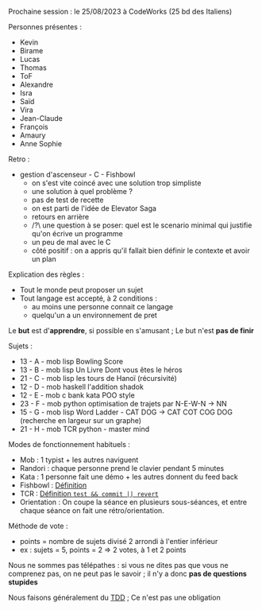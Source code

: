 Prochaine session : le 25/08/2023 à CodeWorks (25 bd des Italiens) 

Personnes présentes :
- Kevin
- Birame
- Lucas
- Thomas
- ToF
- Alexandre
- Isra
- Saïd
- Vira
- Jean-Claude
- François
- Amaury
- Anne Sophie

Retro :
- gestion d'ascenseur - C - Fishbowl
  - on s'est vite coincé avec une solution trop simpliste
  - une solution à quel problème ?
  - pas de test de recette
  - on est parti de l'idée de Elevator Saga
  - retours en arrière
  - /?\ une question à se poser: quel est le scenario minimal qui justifie qu'on écrive un programme
  - un peu de mal avec le C
  - côté positif : on a appris qu'il fallait bien définir le contexte et avoir un plan

Explication des règles :
- Tout le monde peut proposer un sujet
- Tout langage est accepté, à 2 conditions :
  - au moins une personne connait ce langage
  - quelqu'un a un environnement de pret

Le **but** est d'**apprendre**, si possible en s'amusant ;
Le but n'est **pas de finir**

Sujets :
- 13 - A - mob lisp Bowling Score
- 13 - B - mob lisp Un Livre Dont vous êtes le héros  
- 21 - C - mob lisp les tours de Hanoï (récursivité)
- 12 - D - mob haskell l'addition shadok 
- 12 - E - mob c bank kata POO style
- 23 - F - mob python optimisation de trajets  par N-E-W-N → NN 
- 15 - G - mob lisp Word Ladder - CAT DOG → CAT COT COG DOG (recherche en largeur sur un graphe)
- 21 - H - mob TCR python - master mind

Modes de fonctionnement habituels :
- Mob : 1 typist + les autres naviguent
- Randori : chaque personne prend le clavier pendant 5 minutes
- Kata : 1 personne fait une démo + les autres donnent du feed back
- Fishbowl : [Définition](https://en.wikipedia.org/wiki/Fishbowl_(conversation))
- TCR : [Définition `test && commit || revert`](https://medium.com/@kentbeck_7670/test-commit-revert-870bbd756864)
- Orientation : On coupe la séance en plusieurs sous-séances,
  et entre chaque séance on fait une rétro/orientation.

Méthode de vote :
- points = nombre de sujets divisé 2 arrondi à l'entier inférieur
- ex : sujets = 5, points = 2 => 2 votes, à 1 et 2 points

Nous ne sommes pas télépathes :
si vous ne dites pas que vous ne comprenez pas, on ne peut pas le savoir ;
il n'y a donc **pas de questions stupides**

Nous faisons généralement du [TDD](https://fr.wikipedia.org/wiki/Test_driven_development) ;
Ce n'est pas une obligation
